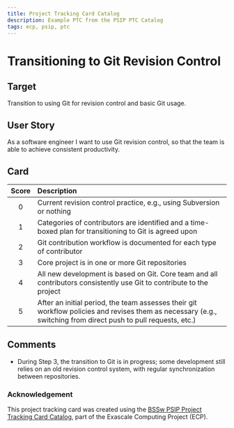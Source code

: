 ```yaml
---
title: Project Tracking Card Catalog
description: Example PTC from the PSIP PTC Catalog
tags: ecp, psip, ptc
---
```

# Transitioning to Git Revision Control

## Target

Transition to using Git for revision control and basic Git usage.

## User Story

As a software engineer I want to use Git revision control, so that the team is able to achieve consistent productivity.

## Card

| Score         | Description |
| :-------------: | :------------- |
| 0 | Current revision control practice, e.g., using Subversion or nothing |
| 1 | Categories of contributors are identified and a time-boxed plan for transitioning to Git is agreed upon |
| 2 | Git contribution workflow is documented for each type of contributor |
| 3 | Core project is in one or more Git repositories |
| 4 | All new development is based on Git. Core team and all contributors consistently use Git to contribute to the project |
| 5 | After an initial period, the team assesses their git workflow policies and revises them as necessary (e.g., switching from direct push to pull requests, etc.)


## Comments
- During Step 3, the transition to Git is in progress; some development still relies on an old revision control system, with regular synchronization between repositories.


### Acknowledgement

This project tracking card was created using the [BSSw PSIP Project Tracking Card Catalog](https://bssw-psip.github.io/ptc-catalog/), part of the Exascale Computing Project (ECP).
